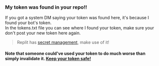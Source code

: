 ### My token was found in your repo!!

If you got a system DM saying your token was found here, it's because I found your bot's token.  
In the tokens.txt file you can see where I found your token, make sure your don't post your new token here again.

> Replit has [secret management](https://blog.replit.com/secrets), make use of it!

#### Note that someone could've used your token to do much worse than simply invalidate it. [Keep your token safe!](https://discord.com/developers/docs/getting-started#configuring-a-bot:~:text=Bot%20tokens%20are%20used%20to%20authorize%20API%20requests%20and%20carry%20all%20of%20your%20bot%20user%E2%80%99s%20permissions%2C%20making%20them%20highly%20sensitive.%20Make%20sure%20to%20never%20share%20your%20token%20or%20check%20it%20into%20any%20kind%20of%20version%20control.)
